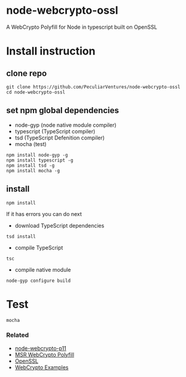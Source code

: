 # node-webcrypto-ossl
A WebCrypto Polyfill for Node in typescript built on OpenSSL

# Install instruction

## clone repo

```
git clone https://github.com/PeculiarVentures/node-webcrypto-ossl
cd node-webcrypto-ossl
```

## set npm global dependencies
- node-gyp (node native module compiler)
- typescript (TypeScript compiler)
- tsd (TypeScript Defenition compiler)
- mocha (test)

```
npm install node-gyp -g
npm install typescript -g
npm install tsd -g
npm install mocha -g
```

## install

```
npm install
```

If it has errors you can do next

- download TypeScript dependencies

```
tsd install
```

- compile TypeScript
  
```
tsc
```

- compile native module

```
node-gyp configure build
```

# Test

```
mocha
```

### Related
 - [node-webcrypto-p11](https://github.com/PeculiarVentures/node-webcrypto-p11)
 - [MSR WebCrypto Polyfill](http://research.microsoft.com/en-us/downloads/29f9385d-da4c-479a-b2ea-2a7bb335d727/)
 - [OpenSSL](https://github.com/openssl/openssl)
 - [WebCrypto Examples](https://github.com/diafygi/webcrypto-examples)
